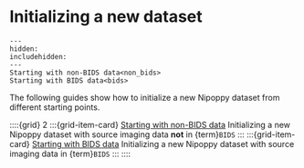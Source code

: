 # Initializing a new dataset

```{toctree}
---
hidden:
includehidden:
---
Starting with non-BIDS data<non_bids>
Starting with BIDS data<bids>
```

The following guides show how to initialize a new Nipoppy dataset from different starting points.

::::{grid} 2
:::{grid-item-card}  [Starting with non-BIDS data](non_bids)
Initializing a new Nipoppy dataset with source imaging data **not** in {term}`BIDS`
:::
:::{grid-item-card}  [Starting with BIDS data](bids)
Initializing a new Nipoppy dataset with source imaging data in {term}`BIDS`
:::
::::
